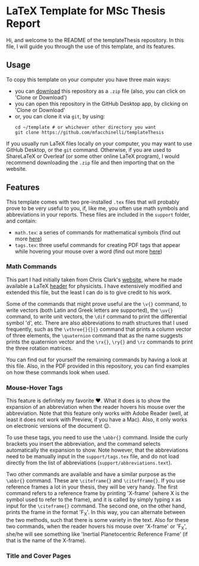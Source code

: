 # LaTeX Template for MSc Thesis Report

Hi, and welcome to the README of the templateThesis repository. In this file, I will guide you through the use of this template, and its features.

## Usage

To copy this template on your computer you have three main ways:
- you can [download](https://github.com/mfacchinelli/templateThesis/archive/master.zip) this repository as a `.zip` file (also, you can click on 'Clone or Download')
- you can open this repository in the GitHub Desktop app, by clicking on 'Clone or Download'
- or, you can clone it via `git`, by using:
	```
	cd ~/template # or whichever other directory you want
	git clone https://github.com/mfacchinelli/templateThesis
	```

If you usually run LaTeX files locally on your computer, you may want to use GitHub Desktop, or the `git` command. Otherwise, if you are used to ShareLaTeX or Overleaf (or some other online LaTeX program), I would recommend downloading the `.zip` file and then importing that on the website. 

## Features

This template comes with two pre-installed `.tex` files that will probably prove to be very useful to you, if, like me, you often use math symbols and abbreviations in your reports. These files are included in the `support` folder, and contain:

- `math.tex`: a series of commands for mathematical symbols (find out more [here](#math-commands))
- `tags.tex`: three useful commands for creating PDF tags that appear while hovering your mouse over a word (find out more [here](#mouse-hover-tags))

### Math Commands

This part I had initially taken from Chris Clark's [website](http://www.dfcd.net/), where he made available a LaTeX [header](http://www.dfcd.net/articles/latex/header.tex) for physicists. I have extensively modified and extended this file, but the least I can do is to give credit to his work. 

Some of the commands that might prove useful are the `\v{}` command, to write vectors (both Latin and Greek letters are supported), the `\uv{}` command, to write unit vectors, the `\dif` command to print the differential symbol 'd', etc. There are also abbreviations to math structures that I used frequently, such as the `\vthree{}{}{}` command that prints a column vector of three elements, the `\quaternion` command that as the name suggests prints the quaternion vector and the `\rx{}`, `\ry{}` and `\rz` commands to print the three rotation matrices. 

You can find out for yourself the remaining commands by having a look at this file. Also, in the PDF provided in this repository, you can find examples on how these commands look when used. 

### Mouse-Hover Tags

This feature is definitely my favorite :heart:. What it does is to show the expansion of an abbreviation when the reader hovers his mouse over the abbreviation. Note that this feature only works with Adobe Reader (well, at least it does not work with Preview, if you have a Mac). Also, it only works on electronic versions of the document :wink:. 

To use these tags, you need to use the `\abbr{}` command. Inside the curly brackets you insert the abbreviation, and the command selects automatically the expansion to show. Note however, that the abbreviations need to be manually input in the `support/tags.tex` file, and do not load directly from the list of abbreviations (`support/abbreviations.text`). 

Two other commands are available and have a similar purpose as the `\abbr{}` command. These are `\citeframe{}` and `\citefframe{}`. If you use reference frames a lot in your thesis, they will be very handy. The first command refers to a reference frame by printing 'X-frame' (where X is the symbol used to refer to the frame), and it is called by simply typing `X` as input for the `\citeframe{}` command. The second one, on the other hand, prints the frame in the format 'F<sub>X</sub>'. In this way, you can alternate between the two methods, such that there is some variety in the text. Also for these two commands, when the reader hovers his mouse over 'X-frame' or 'F<sub>X</sub>', she/he will see something like 'Inertial Planetocentric Reference Frame' (if that is the name of the X-frame). 

### Title and Cover Pages

